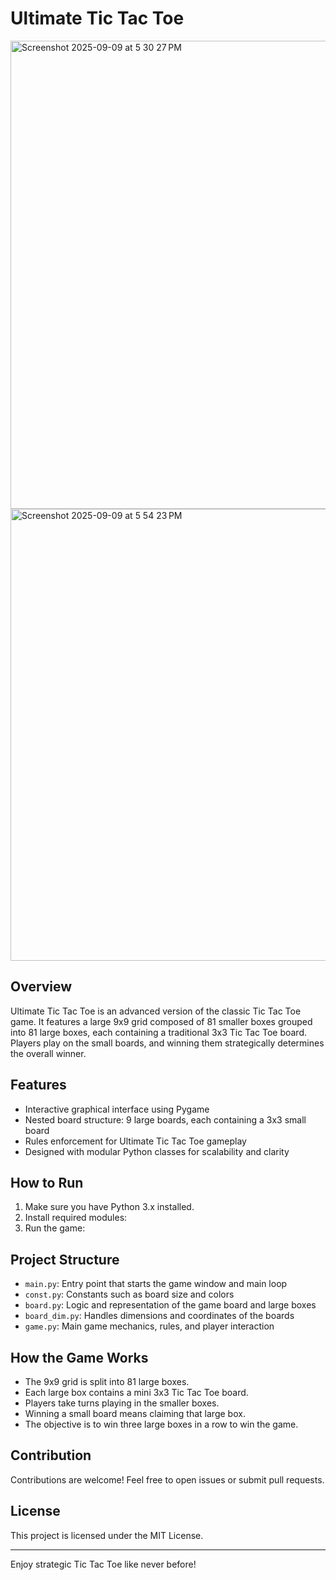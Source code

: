 # Ultimate Tic Tac Toe
<img width="724" height="749" alt="Screenshot 2025-09-09 at 5 30 27 PM" src="https://github.com/user-attachments/assets/9d547a3d-c8c1-46dd-91c6-172b1933c8af" /> <img width="718" height="723" alt="Screenshot 2025-09-09 at 5 54 23 PM" src="https://github.com/user-attachments/assets/1261722d-4937-4e92-955c-1a22299c870b" />


## Overview
Ultimate Tic Tac Toe is an advanced version of the classic Tic Tac Toe game. It features a large 9x9 grid composed of 81 smaller boxes grouped into 81 large boxes, each containing a traditional 3x3 Tic Tac Toe board. Players play on the small boards, and winning them strategically determines the overall winner.

## Features
- Interactive graphical interface using Pygame
- Nested board structure: 9 large boards, each containing a 3x3 small board
- Rules enforcement for Ultimate Tic Tac Toe gameplay
- Designed with modular Python classes for scalability and clarity

## How to Run
1. Make sure you have Python 3.x installed.
2. Install required modules:
3. Run the game:


## Project Structure
- `main.py`: Entry point that starts the game window and main loop
- `const.py`: Constants such as board size and colors
- `board.py`: Logic and representation of the game board and large boxes
- `board_dim.py`: Handles dimensions and coordinates of the boards
- `game.py`: Main game mechanics, rules, and player interaction

## How the Game Works
- The 9x9 grid is split into 81 large boxes.
- Each large box contains a mini 3x3 Tic Tac Toe board.
- Players take turns playing in the smaller boxes.
- Winning a small board means claiming that large box.
- The objective is to win three large boxes in a row to win the game.

## Contribution
Contributions are welcome! Feel free to open issues or submit pull requests.

## License
This project is licensed under the MIT License.

---
Enjoy strategic Tic Tac Toe like never before!
